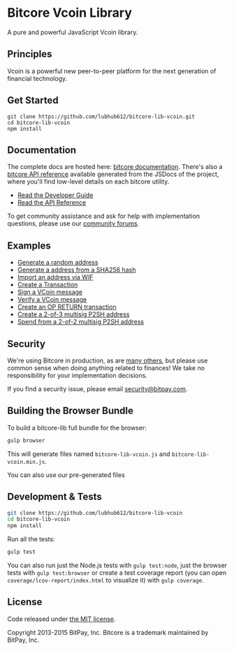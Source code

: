Bitcore Vcoin Library
=======

A pure and powerful JavaScript Vcoin library.

## Principles

Vcoin is a powerful new peer-to-peer platform for the next generation of financial technology.

## Get Started

```
git clone https://github.com/lubhub612/bitcore-lib-vcoin.git
cd bitcore-lib-vcoin
npm install
```


## Documentation

The complete docs are hosted here: [bitcore documentation](http://bitcore.io/guide/). There's also a [bitcore API reference](http://bitcore.io/api/) available generated from the JSDocs of the project, where you'll find low-level details on each bitcore utility.

- [Read the Developer Guide](http://bitcore.io/guide/)
- [Read the API Reference](http://bitcore.io/api/)

To get community assistance and ask for help with implementation questions, please use our [community forums](https://forum.bitcore.io/).

## Examples

* [Generate a random address](https://github.com/zelcash/bitcore-lib-zelcash/blob/master/docs/examples.md#generate-a-random-address)
* [Generate a address from a SHA256 hash](https://github.com/zelcash/bitcore-lib-zelcash/blob/master/docs/examples.md#generate-a-address-from-a-sha256-hash)
* [Import an address via WIF](https://github.com/zelcash/bitcore-lib-zelcash/blob/master/docs/examples.md#import-an-address-via-wif)
* [Create a Transaction](https://github.com/zelcash/bitcore-lib-zelcash/blob/master/docs/examples.md#create-a-transaction)
* [Sign a VCoin message](https://github.com/zelcash/bitcore-lib-zelcash/blob/master/docs/examples.md#sign-a-bitcoin-message)
* [Verify a VCoin message](https://github.com/zelcash/bitcore-lib-zelcash/blob/master/docs/examples.md#verify-a-bitcoin-message)
* [Create an OP RETURN transaction](https://github.com/zelcash/bitcore-lib-zelcash/blob/master/docs/examples.md#create-an-op-return-transaction)
* [Create a 2-of-3 multisig P2SH address](https://github.com/zelcash/bitcore-lib-zelcash/blob/master/docs/examples.md#create-a-2-of-3-multisig-p2sh-address)
* [Spend from a 2-of-2 multisig P2SH address](https://github.com/zelcash/bitcore-lib-zelcash/blob/master/docs/examples.md#spend-from-a-2-of-2-multisig-p2sh-address)


## Security

We're using Bitcore in production, as are [many others](http://bitcore.io#projects), but please use common sense when doing anything related to finances! We take no responsibility for your implementation decisions.

If you find a security issue, please email security@bitpay.com.

## Building the Browser Bundle

To build a bitcore-lib full bundle for the browser:

```sh
gulp browser
```

This will generate files named `bitcore-lib-vcoin.js` and `bitcore-lib-vcoin.min.js`.

You can also use our pre-generated files

## Development & Tests

```sh
git clone https://github.com/lubhub612/bitcore-lib-vcoin
cd bitcore-lib-vcoin
npm install
```

Run all the tests:

```sh
gulp test
```

You can also run just the Node.js tests with `gulp test:node`, just the browser tests with `gulp test:browser`
or create a test coverage report (you can open `coverage/lcov-report/index.html` to visualize it) with `gulp coverage`.

## License

Code released under [the MIT license](https://github.com/lubhub612/bitcore-lib-vcoin/blob/master/LICENSE).

Copyright 2013-2015 BitPay, Inc. Bitcore is a trademark maintained by BitPay, Inc.
